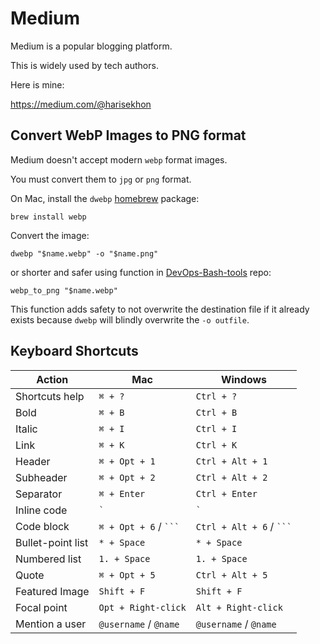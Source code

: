 # Medium

Medium is a popular blogging platform.

This is widely used by tech authors.

Here is mine:

https://medium.com/@harisekhon

## Convert WebP Images to PNG format

Medium doesn't accept modern `webp` format images.

You must convert them to `jpg` or `png` format.

On Mac, install the `dwebp` [homebrew](brew.md) package:

```shell
brew install webp
```

Convert the image:

```shell
dwebp "$name.webp" -o "$name.png"
```

or shorter and safer using function in [DevOps-Bash-tools](devops-bash-tools.md) repo:

```shell
webp_to_png "$name.webp"
```

This function adds safety to not overwrite the destination file if it already exists because `dwebp` will blindly
overwrite the `-o outfile`.

## Keyboard Shortcuts

| Action            | Mac                     | Windows                    |
|-------------------|-------------------------|----------------------------|
| Shortcuts help    | `⌘ + ?`                 | `Ctrl + ?`                 |
| Bold              | `⌘ + B`                 | `Ctrl + B`                 |
| Italic            | `⌘ + I`                 | `Ctrl + I`                 |
| Link              | `⌘ + K`                 | `Ctrl + K`                 |
| Header            | `⌘ + Opt + 1`           | `Ctrl + Alt + 1`           |
| Subheader         | `⌘ + Opt + 2`           | `Ctrl + Alt + 2`           |
| Separator         | `⌘ + Enter`             | `Ctrl + Enter`             |
| Inline code       | ``` ` ```               | ``` ` ```                  |
| Code block        | `⌘ + Opt + 6` / ` ``` ` | `Ctrl + Alt + 6` / ` ``` ` |
| Bullet-point list | `* + Space`             | `* + Space`                |
| Numbered list     | `1. + Space`            | `1. + Space`               |
| Quote             | `⌘ + Opt + 5`           | `Ctrl + Alt + 5`           |
| Featured Image    | `Shift + F`             | `Shift + F`                |
| Focal point       | `Opt + Right-click`     | `Alt + Right-click`        |
| Mention a user    | `@username` / `@name`   | `@username` / `@name`      |
